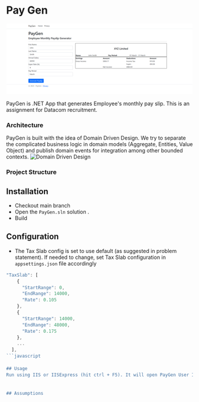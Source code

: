 # Pay Gen
![Pay Gen](images/screenshot-home.PNG)

PayGen is .NET App that generates Employee's monthly pay slip. This is an assignment for Datacom recruitment.

### Architecture

PayGen is built with the idea of Domain Driven Design. We try to separate the complicated business logic in domain models (Aggregate, Entities, Value Object) and publish domain events for integration among other bounded contexts.
![Domain Driven Design](images/ddd-patterns.png)

### Project Structure

## Installation
- Checkout main branch
- Open the `PayGen.sln` solution .
- Build

## Configuration
- The Tax Slab config is set to use default (as suggested in problem statement). If needed to change, set Tax Slab configuration in `appsettings.json` file accordingly
```javascript
"TaxSlab": [
    {
      "StartRange": 0,
      "EndRange": 14000,
      "Rate": 0.105
    },
    {
      "StartRange": 14000,
      "EndRange": 48000,
      "Rate": 0.175
    },
    ...
  ],	
```javascript

## Usage
Run using IIS or IISExpress (hit ctrl + F5). It will open PayGen User Interface.


## Assumptions
